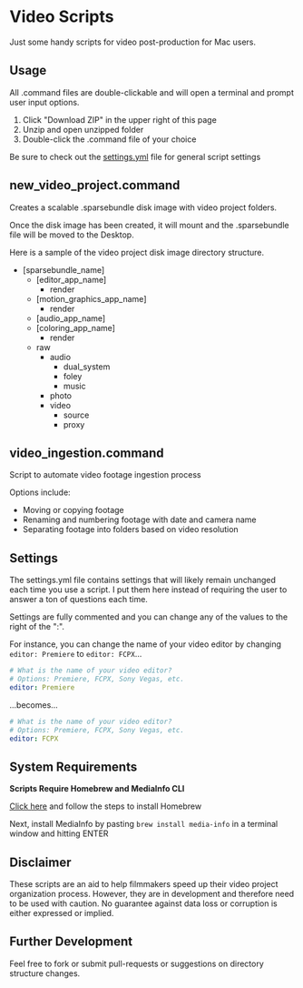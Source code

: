 Video Scripts
==========

Just some handy scripts for video post-production for Mac users.

Usage
------------

All .command files are double-clickable and will open a terminal and prompt user input options.

1. Click "Download ZIP" in the upper right of this page
2. Unzip and open unzipped folder
3. Double-click the .command file of your choice

Be sure to check out the [settings.yml](#Settings) file for general script settings
  
new_video_project.command
------------

Creates a scalable .sparsebundle disk image with video project folders.

Once the disk image has been created, it will mount and the .sparsebundle file will be moved to the Desktop.

Here is a sample of the video project disk image directory structure.

- [sparsebundle_name]
  - [editor_app_name]
    - render
  - [motion_graphics_app_name]
    - render
  - [audio_app_name]
  - [coloring_app_name]
    - render
  - raw
    - audio
      - dual_system
      - foley
      - music
    - photo
    - video
      - source
      - proxy

video_ingestion.command
------------

Script to automate video footage ingestion process

Options include:

- Moving or copying footage
- Renaming and numbering footage with date and camera name
- Separating footage into folders based on video resolution

Settings
------------

The settings.yml file contains settings that will likely remain unchanged each time you use a script. I put them here instead of requiring the user to answer a ton of questions each time.

Settings are fully commented and you can change any of the values to the right of the ":".

For instance, you can change the name of your video editor by changing `editor: Premiere` to `editor: FCPX`...

```yaml
# What is the name of your video editor?
# Options: Premiere, FCPX, Sony Vegas, etc.
editor: Premiere
```

...becomes...

```yaml
# What is the name of your video editor?
# Options: Premiere, FCPX, Sony Vegas, etc.
editor: FCPX
```

System Requirements
-----

**Scripts Require Homebrew and MediaInfo CLI**

[Click here](http://coolestguidesontheplanet.com/installing-homebrew-os-x-yosemite-10-10-package-manager-unix-apps/) and follow the steps to install Homebrew

Next, install MediaInfo by pasting `brew install media-info` in a terminal window and hitting ENTER

Disclaimer
-----

These scripts are an aid to help filmmakers speed up their video project organization process. However, they are in development and therefore need to be used with caution. No guarantee against data loss or corruption is either expressed or implied.

Further Development
-----

Feel free to fork or submit pull-requests or suggestions on directory structure changes.